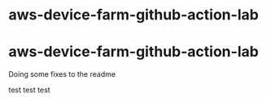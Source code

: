 # aws-device-farm-github-action-lab
# aws-device-farm-github-action-lab

Doing some fixes to the readme

test 
test
test
